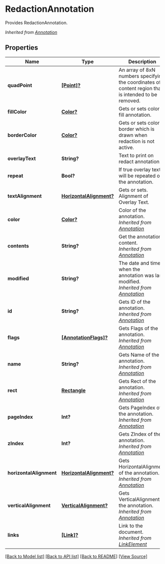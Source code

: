 ﻿# RedactionAnnotation
Provides RedactionAnnotation.

*Inherited from [Annotation](Annotation.md)*
## Properties
Name | Type | Description | Notes
------------ | ------------- | ------------- | -------------
**quadPoint** | [**[Point]?**](Point.md) | An array of 8xN numbers specifying the coordinates of content region that is intended to be removed.  | [optional]
**fillColor** | [**Color?**](Color.md) | Gets or sets color to fill annotation. | [optional]
**borderColor** | [**Color?**](Color.md) | Gets or sets color of border which is drawn when redaction is not active. | [optional]
**overlayText** | **String?** | Text to print on redact annotation. | [optional]
**repeat** | **Bool?** | If true overlay text will be repeated on the annotation.  | [optional]
**textAlignment** | [**HorizontalAlignment?**](HorizontalAlignment.md) | Gets or sets. Alignment of Overlay Text. | [optional]
**color** | [**Color?**](Color.md) | Color of the annotation.<br />*Inherited from [Annotation](Annotation.md)* | [optional]
**contents** | **String?** | Get the annotation content.<br />*Inherited from [Annotation](Annotation.md)* | [optional]
**modified** | **String?** | The date and time when the annotation was last modified.<br />*Inherited from [Annotation](Annotation.md)* | [optional]
**id** | **String?** | Gets ID of the annotation.<br />*Inherited from [Annotation](Annotation.md)* | [optional]
**flags** | [**[AnnotationFlags]?**](AnnotationFlags.md) | Gets Flags of the annotation.<br />*Inherited from [Annotation](Annotation.md)* | [optional]
**name** | **String?** | Gets Name of the annotation.<br />*Inherited from [Annotation](Annotation.md)* | [optional]
**rect** | [**Rectangle**](Rectangle.md) | Gets Rect of the annotation.<br />*Inherited from [Annotation](Annotation.md)* | 
**pageIndex** | **Int?** | Gets PageIndex of the annotation.<br />*Inherited from [Annotation](Annotation.md)* | [optional]
**zIndex** | **Int?** | Gets ZIndex of the annotation.<br />*Inherited from [Annotation](Annotation.md)* | [optional]
**horizontalAlignment** | [**HorizontalAlignment?**](HorizontalAlignment.md) | Gets HorizontalAlignment of the annotation.<br />*Inherited from [Annotation](Annotation.md)* | [optional]
**verticalAlignment** | [**VerticalAlignment?**](VerticalAlignment.md) | Gets VerticalAlignment of the annotation.<br />*Inherited from [Annotation](Annotation.md)* | [optional]
**links** | [**[Link]?**](Link.md) | Link to the document.<br />*Inherited from [LinkElement](LinkElement.md)* | [optional]

[[Back to Model list]](../README.md#documentation-for-models) [[Back to API list]](../README.md#documentation-for-api-endpoints) [[Back to README]](../README.md) [[View Source]](../AsposePdfCloud/Models/RedactionAnnotation.swift)

